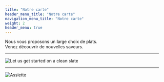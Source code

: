 ```yaml
---
title: "Notre carte"
header_menu_title: "Notre carte"
navigation_menu_title: "Notre carte"
weight: 2
header_menu: true
---
```


Nous vous proposons un large choix de plats.  
Venez découvrir de nouvelles saveurs.

---

![Let us get started on a clean slate](images/woman-pouring-juice-on-glass-3184192.jpg)

---

![Assiette](images/assiette.png)
